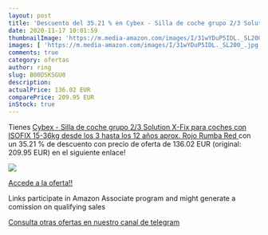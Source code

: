 ```yaml
---
layout: post
title: 'Descuento del 35.21 % en Cybex - Silla de coche grupo 2/3 Solutio'
date: 2020-11-17 10:01:59
thumbnailImage: 'https://m.media-amazon.com/images/I/31wYDuP5IDL._SL200_.jpg'
images: [ 'https://m.media-amazon.com/images/I/31wYDuP5IDL._SL200_.jpg' ]
comments: true
category: ofertas
author: ring
slug: B00DSKSGU0
description:
actualPrice: 136.02 EUR
comparePrice: 209.95 EUR
inStock: true
---
```


Tienes [Cybex - Silla de coche grupo 2/3 Solution X-Fix  para coches con ISOFIX  15-36kg  desde los 3 hasta los 12 años aprox.  Rojo  Rumba Red ](https://www.amazon.es/dp/B00DSKSGU0/?tag=redken-21) con un 35.21 % de descuento con precio de oferta de 136.02 EUR (original: 209.95 EUR) en el siguiente enlace!

[![](https://m.media-amazon.com/images/I/31wYDuP5IDL._SL200_.jpg)](https://www.amazon.es/dp/B00DSKSGU0/?tag=redken-21)

[Accede a la oferta!!](https://www.amazon.es/dp/B00DSKSGU0/?tag=redken-21)

Links participate in Amazon Associate program and might generate a comission on qualifying sales

[Consulta otras ofertas en nuestro canal de telegram](https://t.me/s/ofertas25)
